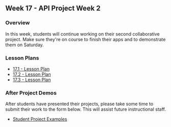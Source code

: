 ## Week 17 - API Project Week 2

### Overview

In this week, students will continue working on their second collaborative project. Make sure they're on course to finish their apps and to demonstrate them on Saturday.


### Lesson Plans

* [17.1 - Lesson Plan](01-Day/01-Day-LessonPlan.md)
* [17.2 - Lesson Plan](02-Day/02-Day-LessonPlan.md)
* [17.3 - Lesson Plan](03-Day/03-Day-LessonPlan.md)

### After Project Demos

After students have presented their projects, please take some time to submit their work to the form below. This will assist future instructional staff.

* [Student Project Examples](https://goo.gl/forms/d82FCYMGeRcrxruQ2)
